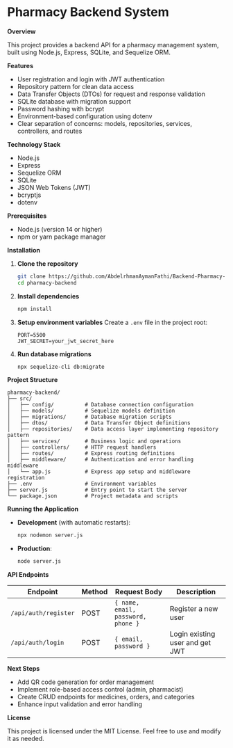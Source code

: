 # Pharmacy Backend System

**Overview**

This project provides a backend API for a pharmacy management system, built using Node.js, Express, SQLite, and Sequelize ORM.

**Features**

* User registration and login with JWT authentication
* Repository pattern for clean data access
* Data Transfer Objects (DTOs) for request and response validation
* SQLite database with migration support
* Password hashing with bcrypt
* Environment-based configuration using dotenv
* Clear separation of concerns: models, repositories, services, controllers, and routes

**Technology Stack**

* Node.js
* Express
* Sequelize ORM
* SQLite
* JSON Web Tokens (JWT)
* bcryptjs
* dotenv

**Prerequisites**

* Node.js (version 14 or higher)
* npm or yarn package manager

**Installation**

1. **Clone the repository**

   ```bash
   git clone https://github.com/AbdelrhmanAymanFathi/Backend-Pharmacy-System.git
   cd pharmacy-backend
   ```
2. **Install dependencies**

   ```bash
   npm install
   ```
3. **Setup environment variables**
   Create a `.env` file in the project root:

   ```env
   PORT=5500
   JWT_SECRET=your_jwt_secret_here
   ```
4. **Run database migrations**

   ```bash
   npx sequelize-cli db:migrate
   ```

**Project Structure**

```
pharmacy-backend/
├── src/
│   ├── config/          # Database connection configuration
│   ├── models/          # Sequelize models definition
│   ├── migrations/      # Database migration scripts
│   ├── dtos/            # Data Transfer Object definitions
│   ├── repositories/    # Data access layer implementing repository pattern
│   ├── services/        # Business logic and operations
│   ├── controllers/     # HTTP request handlers
│   ├── routes/          # Express routing definitions
│   ├── middleware/      # Authentication and error handling middleware
│   └── app.js           # Express app setup and middleware registration
├── .env                 # Environment variables
├── server.js            # Entry point to start the server
└── package.json         # Project metadata and scripts
```

**Running the Application**

* **Development** (with automatic restarts):

  ```bash
  npx nodemon server.js
  ```
* **Production**:

  ```bash
  node server.js
  ```

**API Endpoints**

| Endpoint             | Method | Request Body                       | Description                     |
| -------------------- | ------ | ---------------------------------- | ------------------------------- |
| `/api/auth/register` | POST   | `{ name, email, password, phone }` | Register a new user             |
| `/api/auth/login`    | POST   | `{ email, password }`              | Login existing user and get JWT |

**Next Steps**

* Add QR code generation for order management
* Implement role-based access control (admin, pharmacist)
* Create CRUD endpoints for medicines, orders, and categories
* Enhance input validation and error handling

**License**

This project is licensed under the MIT License. Feel free to use and modify it as needed.
